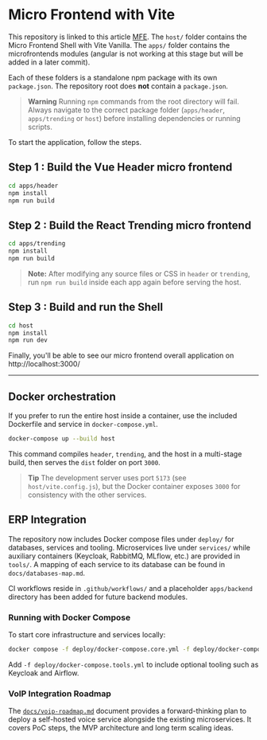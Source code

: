 # Micro Frontend with Vite

This repository is linked to this article [MFE](https://dev.to/mairouche/setup-a-micro-frontend-architecture-in-15min-with-vite-4pbg).
The `host/` folder contains the Micro Frontend Shell with Vite Vanilla.
The `apps/` folder contains the microfrontends modules (angular is not working at this stage but will be added in a later commit).

Each of these folders is a standalone npm package with its own `package.json`. The repository root does **not** contain a `package.json`.

> **Warning**
> Running `npm` commands from the root directory will fail. Always navigate to the correct package folder (`apps/header`, `apps/trending` or `host`) before installing dependencies or running scripts.

To start the application, follow the steps.

## Step 1 : Build the Vue Header micro frontend

```bash
cd apps/header
npm install
npm run build
```

## Step 2 : Build the React Trending micro frontend

```bash
cd apps/trending
npm install
npm run build
```

> **Note:** After modifying any source files or CSS in `header` or `trending`,
> run `npm run build` inside each app again before serving the host.

## Step 3 : Build and run the Shell

```bash
cd host
npm install
npm run dev
```

Finally, you'll be able to see our micro frontend overall application on http://localhost:3000/

---

## Docker orchestration

If you prefer to run the entire host inside a container, use the included Dockerfile and service in `docker-compose.yml`.

```bash
docker-compose up --build host
```

This command compiles `header`, `trending`, and the host in a multi-stage build, then serves the `dist` folder on port `3000`.

> **Tip**
> The development server uses port `5173` (see `host/vite.config.js`), but the Docker container exposes `3000` for consistency with the other services.

## ERP Integration

The repository now includes Docker compose files under `deploy/` for databases, services and tooling. Microservices live under `services/` while auxiliary containers (Keycloak, RabbitMQ, MLflow, etc.) are provided in `tools/`. A mapping of each service to its database can be found in `docs/databases-map.md`.

CI workflows reside in `.github/workflows/` and a placeholder `apps/backend` directory has been added for future backend modules.

### Running with Docker Compose

To start core infrastructure and services locally:

```bash
docker compose -f deploy/docker-compose.core.yml -f deploy/docker-compose.services.yml up -d
```

Add `-f deploy/docker-compose.tools.yml` to include optional tooling such as Keycloak and Airflow.

### VoIP Integration Roadmap

The [`docs/voip-roadmap.md`](docs/voip-roadmap.md) document provides a forward-thinking plan to deploy a self-hosted voice service alongside the existing microservices. It covers PoC steps, the MVP architecture and long term scaling ideas.
